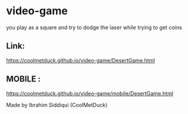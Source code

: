 # video-game
you play as a square and try to dodge the laser while trying to get  coins
## Link:

https://coolmetduck.github.io/video-game/DesertGame.html


## MOBILE : 
https://coolmetduck.github.io/video-game/mobile/DesertGame.html

Made by Ibrahim Siddiqui (CoolMetDuck)
